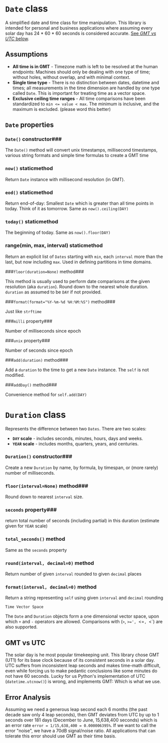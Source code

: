 




`Date` class
============

A simplified date and time class for time manipulation.  This library is intended for personal and business applications where assuming every solar day has 24 * 60 * 60 seconds is considered accurate. [See *GMT vs UTC* below](#GMT%20vs%20UTC). 


Assumptions
-----------

* **All time is in GMT** - Timezone math is left to be resolved at the human endpoints:  Machines should only be dealing with one type of time; without holes, without overlap, and with minimal context.
* **Single time type** - There is no distinction between dates, datetime and times; all measurements in the time dimension are handled by one type called `Date`.  This is important for treating time as a vector space.
* **Exclusive ceiling time ranges** - All time comparisons have been standardized to `min <= value < max`. The minimum is inclusive, and the maximum is excluded. (please word this better) 


`Date` properties
-----------------

### `Date()` constructor###

The `Date()` method will convert unix timestamps, millisecond timestamps, various string formats and simple time formulas to create a GMT time 


### `now()` staticmethod ###

Return `Date` instance with millisecond resolution (in GMT).

### `eod()` staticmethod ###

Return end-of-day: Smallest `Date` which is greater than all time points in today.  Think of it as tomorrow.  Same as `now().ceiling(DAY)`

### `today()` staticmethod ###

The beginning of today.  Same as `now().floor(DAY)`


### range(min, max, interval) staticmethod ###

Return an explicit list of `Dates` starting with `min`, each `interval` more than the last, but now including `max`.   Used in defining partitions in time domains.


###`floor(duration=None)` method###

This method is usually used to perform date comparisons at the given resolution (aka `duration`).  Round down to the nearest whole duration.  `duration` as assumed to be `DAY` if not provided.

###`format(format="%Y-%m-%d %H:%M:%S")` method###

Just like `strftime`

###`milli` property###

Number of milliseconds since epoch

###`unix` property###

Number of seconds since epoch


###`add(duration)` method###

Add a `duration` to the time to get a new `Date` instance.  The `self` is not modified.

###`addDay()` method###

Convenience method for `self.add(DAY)`




`Duration` class
================

Represents the difference between two `Dates`.  There are two scales:
  
*  **`DAY` scale** - includes seconds, minutes, hours, days and weeks.
*  **`YEAR` scale** - includes months, quarters, years, and centuries. 

### `Duration()` constructor###

Create a new `Duration` by name, by formula, by timespan, or (more rarely) number of milliseconds.


### `floor(interval=None)` method###

Round down to nearest `interval` size.


### `seconds` property###

return total number of seconds (including partial) in this duration (estimate given for `YEAR` scale)

### `total_seconds()` method ###

Same as the `seconds` property

### `round(interval, decimal=0)` method ###

Return number of given `interval` rounded to given `decimal` places

### `format(interval, decimal=0)` method ###

Return a string representing `self` using given `interval` and `decimal` rounding


`Time Vector Space`

The `Date` and `Duration` objects form a one dimensional vector space, upon which `+` and `-` operators are allowed.   Comparisons with (`>`, `>=', `<=`, `<`) are also supported. 



GMT vs UTC
----------

The solar day is he most popular timekeeping unit.  This library chose GMT (UT1) for its base clock because of its consistent seconds in a solar day.  UTC suffers from inconsistent leap seconds and makes time-math difficult, even while forcing us to make pedantic conclusions like some minutes do not have 60 seconds.  Lucky for us Python's implementation of UTC (`datetime.utcnow()`) is wrong, and implements GMT:  Which is what we use.    

Error Analysis
--------------

Assuming we need a generous leap second each 6 months (the past decade saw only 4 leap seconds), then GMT deviates from UTC by up to 1 seconds over 181 days (December to June, 15,638,400 seconds) which is an error rate `error = 1/15,638,400 = 0.000006395%`.  If we want to call the error "noise", we have a 70dB signal/noise ratio.  All applications that can tolerate this error should use GMT as their time basis.

  